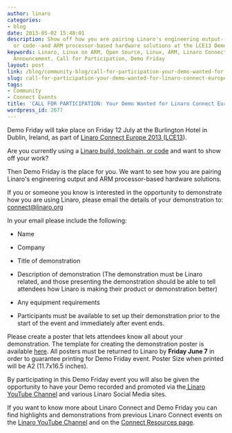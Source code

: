 ```yaml
---
author: linaro
categories:
- blog
date: 2013-05-02 15:48:01
description: Show off how you are pairing Linaro's engineering output--a build, toolchain,
  or code--and ARM processor-based hardware solutions at the LCE13 Demo Friday event.
keywords: Linaro, Linux on ARM, Open Source, Linux, ARM, Linaro Connect, LCE13-Dublin,
  Announcement, Call for Participation, Demo Friday
layout: post
link: /blog/community-blog/call-for-participation-your-demo-wanted-for-linaro-connect-europe-2013/
slug: call-for-participation-your-demo-wanted-for-linaro-connect-europe-2013
tags:
- Community
- Connect Events
title: 'CALL FOR PARTICIPATION: Your Demo Wanted for Linaro Connect Europe 2013'
wordpress_id: 2677
---
```


Demo Friday will take place on Friday 12 July at the Burlington Hotel in Dublin, Ireland, as part of [Linaro Connect Europe 2013 (LCE13](http://connect.linaro.org)).

Are you currently using a [Linaro build, toolchain, or code](/downloads/) and want to show off your work?

Then Demo Friday is the place for you. We want to see how you are pairing Linaro's engineering output and ARM processor-based hardware solutions.

If you or someone you know is interested in the opportunity to demonstrate how you are using Linaro, please email the details of your demonstration to: [connect@linaro.org](mailto:connect@linaro.org)

In your email please include the following:


  * Name

  * Company

  * Title of demonstration
  
  * Description of demonstration (The demonstration must be Linaro related, and those presenting the demonstration should be able to tell attendees how Linaro is making their product or demonstration better)

  * Any equipment requirements

  * Participants must be available to set up their demonstration prior to the start of the event and immediately after event ends.

Please create a poster that lets attendees know all about your demonstration. The template for creating the demonstration poster is available [here](/assets/downloads/Demo-Friday-Demo-Poster-Template_LCE13_Dublin.odp). All posters must be returned to Linaro by **Friday June 7** in order to guarantee printing for Demo Friday event. Poster Size when printed will be A2 (11.7x16.5 inches).

By participating in this Demo Friday event you will also be given the opportunity to have your Demo recorded and promoted via the[ Linaro YouTube Channel](http://www.youtube.com/playlist?list=PLHMIcjAkq7Et20mZ_LMoJXpRxxoGNlQjV) and various Linaro Social Media sites.

If you want to know more about Linaro Connect and Demo Friday you can find highlights and demonstrations from previous Linaro Connect events on the [Linaro YouTube Channel](http://www.youtube.com/user/linaroorg) and on the [Connect Resources page](/connect-resources/Q/lce12#videos).